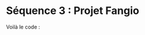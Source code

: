 # Séquence 3 : Projet Fangio

Voilà le code :

<script src="https://gist.github.com/1481384.js?file=fangio.c"></script>
